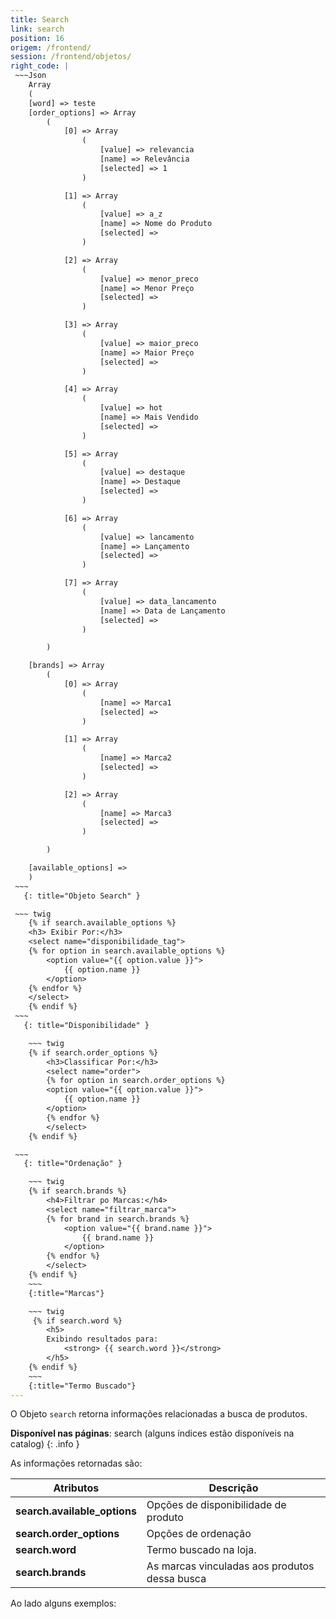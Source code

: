 ```yaml
---
title: Search
link: search
position: 16
origem: /frontend/ 
session: /frontend/objetos/
right_code: |
 ~~~Json
    Array
    (
    [word] => teste
    [order_options] => Array
        (
            [0] => Array
                (
                    [value] => relevancia
                    [name] => Relevância
                    [selected] => 1
                )

            [1] => Array
                (
                    [value] => a_z
                    [name] => Nome do Produto
                    [selected] => 
                )

            [2] => Array
                (
                    [value] => menor_preco
                    [name] => Menor Preço
                    [selected] => 
                )

            [3] => Array
                (
                    [value] => maior_preco
                    [name] => Maior Preço
                    [selected] => 
                )

            [4] => Array
                (
                    [value] => hot
                    [name] => Mais Vendido
                    [selected] => 
                )

            [5] => Array
                (
                    [value] => destaque
                    [name] => Destaque
                    [selected] => 
                )

            [6] => Array
                (
                    [value] => lancamento
                    [name] => Lançamento
                    [selected] => 
                )

            [7] => Array
                (
                    [value] => data_lancamento
                    [name] => Data de Lançamento
                    [selected] => 
                )

        )

    [brands] => Array
        (
            [0] => Array
                (
                    [name] => Marca1
                    [selected] => 
                )

            [1] => Array
                (
                    [name] => Marca2
                    [selected] => 
                )

            [2] => Array
                (
                    [name] => Marca3
                    [selected] => 
                )

        )

    [available_options] => 
    )
 ~~~
   {: title="Objeto Search" }

 ~~~ twig
    {% if search.available_options %}
    <h3> Exibir Por:</h3>
    <select name="disponibilidade_tag">
    {% for option in search.available_options %}
        <option value="{{ option.value }}">
            {{ option.name }}
        </option>
    {% endfor %}
    </select>
    {% endif %}
 ~~~
   {: title="Disponibilidade" }

    ~~~ twig 
    {% if search.order_options %}
        <h3>Classificar Por:</h3>
        <select name="order">
        {% for option in search.order_options %}
        <option value="{{ option.value }}">
            {{ option.name }}
        </option>
        {% endfor %}
        </select>
    {% endif %}

 ~~~
   {: title="Ordenação" }

    ~~~ twig
    {% if search.brands %}
        <h4>Filtrar po Marcas:</h4>
        <select name="filtrar_marca">
        {% for brand in search.brands %}
            <option value="{{ brand.name }}">
                {{ brand.name }}
            </option>
        {% endfor %}
        </select>
    {% endif %}
    ~~~
    {:title="Marcas"}

    ~~~ twig
     {% if search.word %}
        <h5>
        Exibindo resultados para: 
            <strong> {{ search.word }}</strong>
        </h5>
    {% endif %}
    ~~~
    {:title="Termo Buscado"}
---
```


O Objeto `search` retorna informações relacionadas a busca de produtos.

**Disponível nas páginas**: search (alguns índices estão disponíveis na catalog)
{: .info }

As informações retornadas são:

Atributos | Descrição
------------------- | ------
**search.available_options** |	Opções de disponibilidade de produto
**search.order_options** |	Opções de ordenação
**search.word** | Termo buscado na loja.
**search.brands** |	As marcas vinculadas aos produtos dessa busca

Ao lado alguns exemplos:

